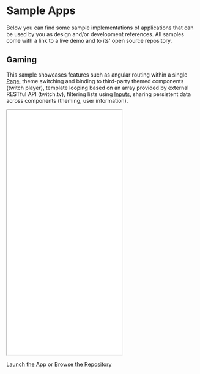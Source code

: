 # Sample Apps

Below you can find some sample implementations of applications that can be used by you as design and/or development references. All samples come with a link to a live demo and to its' open source repository.

## Gaming

This sample showcases features such as angular routing within a single [Page](/components/page), theme switching and binding to third-party themed components (twitch player), template looping based on an array provided by external RESTful API (twitch.tv), filtering lists using [Inputs](/components/input), sharing persistent data across components (theming, user information).

<iframe src="./assets/docs/introduction/sample-apps/gaming.html" height="640px"></iframe>

[Launch the App](/samples/gaming) or [Browse the Repository](https://github.com/eduferfer/kor-samples/tree/kor-gaming)